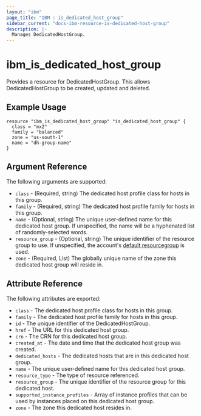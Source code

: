 ```yaml
---
layout: "ibm"
page_title: "IBM : is_dedicated_host_group"
sidebar_current: "docs-ibm-resource-is-dedicated-host-group"
description: |-
  Manages DedicatedHostGroup.
---
```


# ibm\_is_dedicated_host_group

Provides a resource for DedicatedHostGroup. This allows DedicatedHostGroup to be created, updated and deleted.

## Example Usage

```hcl
resource "ibm_is_dedicated_host_group" "is_dedicated_host_group" {
  class = "mx2"
  family = "balanced"
  zone = "us-south-1"
  name = "dh-group-name"
}
```

## Argument Reference

The following arguments are supported:

* `class` - (Required, string) The dedicated host profile class for hosts in this group.
* `family` - (Required, string) The dedicated host profile family for hosts in this group.
* `name` - (Optional, string) The unique user-defined name for this dedicated host group. If unspecified, the name will be a hyphenated list of randomly-selected words.
* `resource_group` - (Optional, string) The unique identifier of the resource group to use. If unspecified, the account's [default resourcegroup](https://cloud.ibm.com/apidocs/resource-manager#introduction) is used.
* `zone` - (Required, List) The globally unique name of the zone this dedicated host group will reside in.

## Attribute Reference

The following attributes are exported:

* `class` - The dedicated host profile class for hosts in this group.
* `family` - The dedicated host profile family for hosts in this group.
* `id` - The unique identifier of the DedicatedHostGroup.
* `href` - The URL for this dedicated host group.
* `crn` - The CRN for this dedicated host group.
* `created_at` - The date and time that the dedicated host group was created.
* `dedicated_hosts` - The dedicated hosts that are in this dedicated host group.
* `name` - The unique user-defined name for this dedicated host group.
* `resource_type` - The type of resource referenced.
* `resource_group` - The unique identifier of the resource group for this dedicated host.
* `supported_instance_profiles` - Array of instance profiles that can be used by instances placed on this dedicated host group.
* `zone` - The zone this dedicated host resides in.
